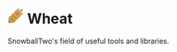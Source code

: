 

# ![alt text](https://github.com/SnowballTwo/Wheat/blob/master/wheat32.png "What icon") Wheat

SnowballTwo's field of useful tools and libraries.
